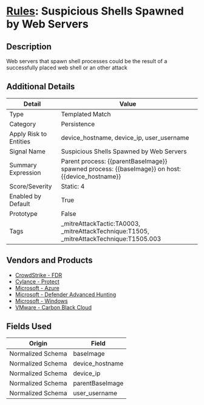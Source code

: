 # [Rules](README.md): Suspicious Shells Spawned by Web Servers

## Description
Web servers that spawn shell processes could be the result of a successfully placed web shell or an other attack

## Additional Details
|Detail|Value|
|----|----|
|Type|Templated Match|
|Category|Persistence|
|Apply Risk to Entities|device_hostname, device_ip, user_username|
|Signal Name|Suspicious Shells Spawned by Web Servers|
|Summary Expression|Parent process: {{parentBaseImage}} spawned process: {{baseImage}} on host: {{device_hostname}}|
|Score/Severity|Static: 4|
|Enabled by Default|True|
|Prototype|False|
|Tags|_mitreAttackTactic:TA0003, _mitreAttackTechnique:T1505, _mitreAttackTechnique:T1505.003|
## Vendors and Products
- [CrowdStrike - FDR](../products/569a3a44-c29f-492e-bcf4-5dc04e2ab0f3.md)
- [Cylance - Protect](../products/60829f4a-7acb-47d1-ad23-8424fcf83dcb.md)
- [Microsoft - Azure](../products/a1225af5-e778-4068-a9a2-47da93d1ff24.md)
- [Microsoft - Defender Advanced Hunting](../products/3382523e-2072-41bd-b50b-6b148957d0b0.md)
- [Microsoft - Windows](../products/1ff7546c-cb36-4a24-87f7-89d2cecc5761.md)
- [VMware - Carbon Black Cloud](../products/f9cea291-9030-4e41-9836-6dd9274d6df4.md)


## Fields Used

|Origin|Field|
|----|----|
|Normalized Schema|baseImage|
|Normalized Schema|device_hostname|
|Normalized Schema|device_ip|
|Normalized Schema|parentBaseImage|
|Normalized Schema|user_username|


